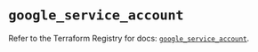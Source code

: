 # `google_service_account`

Refer to the Terraform Registry for docs: [`google_service_account`](https://registry.terraform.io/providers/hashicorp/google-beta/6.13.0/docs/resources/google_service_account).
